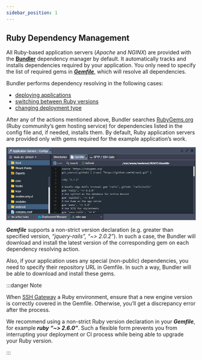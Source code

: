 ```yaml
---
sidebar_position: 1
---
```


## Ruby Dependency Management

All Ruby-based application servers (_Apache_ and _NGINX_) are provided with the [**Bundler**](https://cloudmydc.com/) dependency manager by default. It automatically tracks and installs dependencies required by your application. You only need to specify the list of required gems in [**_Gemfile_**](https://cloudmydc.com/), which will resolve all dependencies.

Bundler performs dependency resolving in the following cases:

- [deploying applications](https://cloudmydc.com/)
- [switching between Ruby versions](https://cloudmydc.com/)
- [changing deployment type](https://cloudmydc.com/)

After any of the actions mentioned above, Bundler searches [RubyGems.org](https://cloudmydc.com/) (Ruby community’s gem hosting service) for dependencies listed in the config file and, if needed, installs them. By default, Ruby application servers are provided only with gems required for the example application’s work.

<div style={{
    display:'flex',
    justifyContent: 'center',
    margin: '0 0 1rem 0'
}}>

![Locale Dropdown](./img/DependencyManagement/01-ruby-gemfile-dependencies.png)

</div>

**_Gemfile_** supports a non-strict version declaration (e.g. greater than specified version, _“jquery-rails”, “~> 2.0.2”_). In such a case, the Bundler will download and install the latest version of the corresponding gem on each dependency resolving action.

Also, if your application uses any special (non-public) dependencies, you need to specify their repository URL in Gemfile. In such a way, Bundler will be able to download and install these gems.

:::danger Note

When [SSH Gateway](http://localhost:3000/docs/Container/Container%20Redeploy) a Ruby environment, ensure that a new engine version is correctly covered in the Gemfile. Otherwise, you’ll get a discrepancy error after the process.

We recommend using a non-strict Ruby version declaration in your **_Gemfile_**, for example **_ruby “~> 2.6.0”_**. Such a flexible form prevents you from interrupting your deployment or CI process while being able to upgrade your Ruby version.

:::
